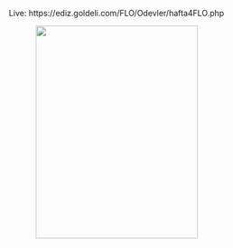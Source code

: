 <p align="center">Live: https://ediz.goldeli.com/FLO/Odevler/hafta4FLO.php </p>
<p align="center">
<img src="" width="287" height="376" />
</p>
